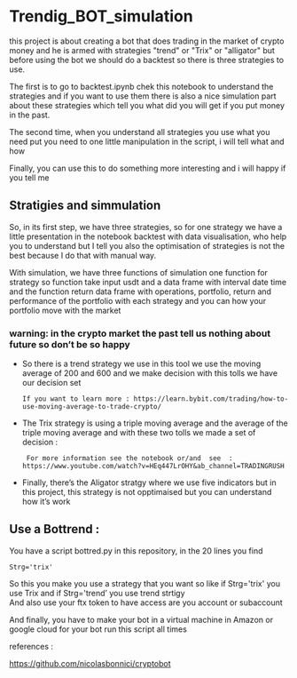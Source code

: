 # Trendig_BOT_simulation
this project is about creating a bot that does trading in the market of crypto money and he is armed with strategies "trend" or "Trix" or "alligator"   but before using the bot we should do a backtest so there is three strategies to use. 

 The first is to go to backtest.ipynb chek this notebook to understand the strategies and if you want to use them there is also a nice simulation part about these strategies which tell you what did you will get if you put money in the past.   

The second time, when you understand all strategies  you use what you need  put you need to one little manipulation in the script, i will tell what and how  

Finally, you can use this to do something more interesting and i will happy if you tell me 


## Stratigies and simmulation  
   

 So, in its first step, we have three strategies, so for one strategy we have a little presentation in the notebook backtest with data visualisation, who help you to understand but I tell you also the optimisation of strategies is not the best because I do that with manual way. 
 
With simulation, we have three functions of simulation one function for strategy  so function take input usdt and a data frame with interval date time  and the function return data frame with operations, portfolio, return  and performance of the portfolio with each strategy  and you can how your portfolio move with the market 

### warning: in the crypto market the past tell us nothing about future so don’t be so happy  

* So there is a trend strategy we use in this tool we use the moving average of 200 and 600 and we make decision with this tolls we have our decision set  

      If you want to learn more : https://learn.bybit.com/trading/how-to-use-moving-average-to-trade-crypto/  

* The Trix strategy  is using a triple moving average  and the average of the triple moving average and with these two tolls we made a set of decision : 

       For more information see the notebook or/and  see  : https://www.youtube.com/watch?v=HEq447LrOHY&ab_channel=TRADINGRUSH     

* Finally, there’s the Aligator stratgy  where we use five indicators  but in this project, this strategy is not opptimaised  but you can understand how it’s work 


## Use a Bottrend :  

You have a script bottred.py  in this repository, in the 20 lines you find  

    Strg='trix'    
 
So this you make you use a strategy that you want so like  if  Strg='trix'  you use Trix and if Strg='trend’ you use trend strtigy  
And also use your ftx token to have access are you account or subaccount 


And finally, you have to make your bot in a virtual machine in Amazon or google cloud for your bot run this script all times   


references : 

https://github.com/nicolasbonnici/cryptobot 




